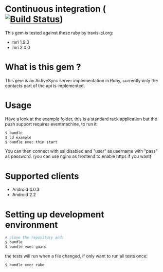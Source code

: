 

# Continuous integration ([![Build Status](https://secure.travis-ci.org/schmurfy/as.png)](http://travis-ci.org/schmurfy/as))

This gem is tested against these ruby by travis-ci.org:

- mri 1.9.3
- mri 2.0.0

# What is this gem ?
This gem is an ActiveSync server implementation in Ruby, currently only the contacts part of the api is implemented.

# Usage

Have a look at the example folder, this is a standard rack application but the push support
requires eventmachine, to run it:
```bash
$ bundle
$ cd example
$ bundle exec thin start
```

You can then connect with ssl disabled and "user" as username with "pass" as password.
(you can use nginx as frontend to enable https if you want)


# Supported clients
- Android 4.0.3
- Android 2.2

# Setting up development environment

```bash
# clone the repository and:
$ bundle
$ bundle exec guard
```

the tests will run when a file changed, if only want to run all tests once:

```bash
$ bundle exec rake
```
